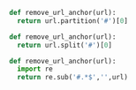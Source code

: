 ```python
def remove_url_anchor(url):
  return url.partition('#')[0]
```

```python
def remove_url_anchor(url):
  return url.split('#')[0]
```

```python
def remove_url_anchor(url):
  import re
  return re.sub('#.*$','',url)
```
